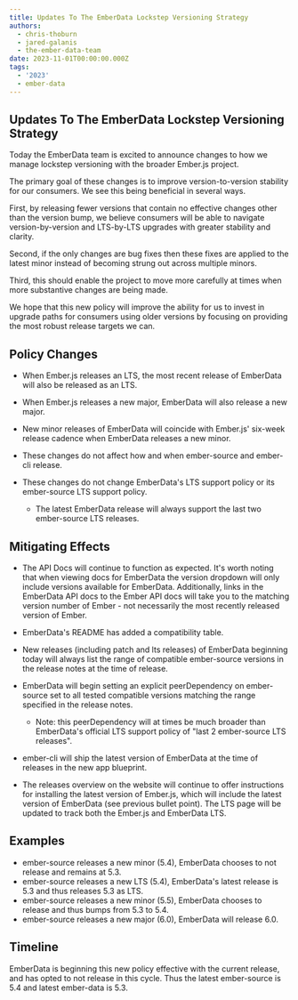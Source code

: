 ```yaml
---
title: Updates To The EmberData Lockstep Versioning Strategy
authors:
  - chris-thoburn
  - jared-galanis
  - the-ember-data-team
date: 2023-11-01T00:00:00.000Z
tags:
  - '2023'
  - ember-data
---
```


## Updates To The EmberData Lockstep Versioning Strategy

Today the EmberData team is excited to announce changes to how we manage lockstep
versioning with the broader Ember.js project.

The primary goal of these changes is to improve version-to-version stability for our consumers. We see this being beneficial in several ways.

First, by releasing fewer versions that contain no effective changes other than the version bump, we believe consumers will be able to navigate version-by-version and LTS-by-LTS upgrades with greater stability and clarity.

Second, if the only changes are bug fixes then these fixes are applied to the latest minor
instead of becoming strung out across multiple minors.

Third, this should enable the project to move more carefully at times when more substantive changes
are being made.

We hope that this new policy will improve the ability for us to invest in upgrade paths for
consumers using older versions by focusing on providing the most robust release targets we can.

## Policy Changes

- When Ember.js releases an LTS, the most recent release of EmberData will also be released as an LTS.
- When Ember.js releases a new major, EmberData will also release a new major.
- New minor releases of EmberData will coincide with Ember.js' six-week release cadence when EmberData releases a new minor.
- These changes do not affect how and when ember-source and ember-cli release.
- These changes do not change EmberData's LTS support policy or its ember-source LTS support policy.

    - The latest EmberData release will always support the last two ember-source LTS releases.

## Mitigating Effects

- The API Docs will continue to function as expected. It's worth noting that when viewing docs for EmberData the version dropdown will only include versions available for EmberData. Additionally, links in the EmberData API docs to the Ember API docs will take you to the matching version number of Ember - not necessarily the most recently released version of Ember.
- EmberData's README has added a compatibility table.
- New releases (including patch and lts releases) of EmberData beginning today will always list the range of compatible ember-source versions in the release notes at the time of release.
- EmberData will begin setting an explicit peerDependency on ember-source set to all tested compatible versions matching the range specified in the release notes.

    - Note: this peerDependency will at times be much broader than EmberData's official LTS support policy of "last 2 ember-source LTS releases".
- ember-cli will ship the latest version of EmberData at the time of releases in the new app blueprint.
- The releases overview on the website will continue to offer instructions for installing the latest version of Ember.js, which will include the latest version of EmberData (see previous bullet point). The LTS page will be updated to track both the Ember.js and EmberData LTS.

## Examples

- ember-source releases a new minor (5.4), EmberData chooses to not release and remains at 5.3.
- ember-source releases a new LTS (5.4), EmberData's latest release is 5.3 and thus releases 5.3 as LTS.
- ember-source releases a new minor (5.5), EmberData chooses to release and thus bumps from 5.3 to 5.4.
- ember-source releases a new major (6.0), EmberData will release 6.0.

## Timeline

EmberData is beginning this new policy effective with the current release, and has opted to not
release in this cycle. Thus the latest ember-source is 5.4 and latest ember-data is 5.3.
